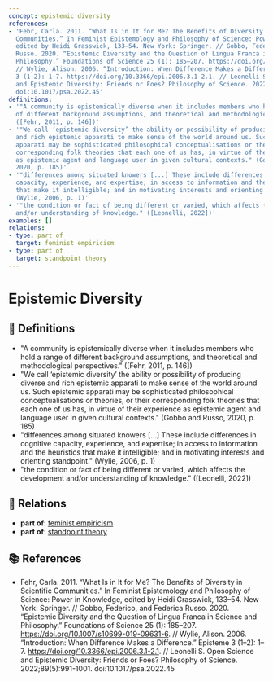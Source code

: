 ```yaml
---
concept: epistemic diversity
references:
- 'Fehr, Carla. 2011. “What Is in It for Me? The Benefits of Diversity in Scientific
  Communities.” In Feminist Epistemology and Philosophy of Science: Power in Knowledge,
  edited by Heidi Grasswick, 133–54. New York: Springer. // Gobbo, Federico, and Federica
  Russo. 2020. “Epistemic Diversity and the Question of Lingua Franca in Science and
  Philosophy.” Foundations of Science 25 (1): 185–207. https://doi.org/10.1007/s10699-019-09631-6.
  // Wylie, Alison. 2006. “Introduction: When Difference Makes a Difference.” Episteme
  3 (1–2): 1–7. https://doi.org/10.3366/epi.2006.3.1-2.1. // Leonelli S. Open Science
  and Epistemic Diversity: Friends or Foes? Philosophy of Science. 2022;89(5):991-1001.
  doi:10.1017/psa.2022.45'
definitions:
- '"A community is epistemically diverse when it includes members who hold a range
  of different background assumptions, and theoretical and methodological perspectives."
  ([Fehr, 2011, p. 146])'
- '"We call ‘epistemic diversity’ the ability or possibility of producing diverse
  and rich epistemic apparati to make sense of the world around us. Such epistemic
  apparati may be sophisticated philosophical conceptualisations or theories, or their
  corresponding folk theories that each one of us has, in virtue of their experience
  as epistemic agent and language user in given cultural contexts." (Gobbo and Russo,
  2020, p. 185)'
- '"differences among situated knowers [...] These include differences in cognitive
  capacity, experience, and expertise; in access to information and the heuristics
  that make it intelligible; and in motivating interests and orienting standpoint."
  (Wylie, 2006, p. 1)'
- '"the condition or fact of being different or varied, which affects the development
  and/or understanding of knowledge." ([Leonelli, 2022])'
examples: []
relations:
- type: part of
  target: feminist empiricism
- type: part of
  target: standpoint theory
---
```


# Epistemic Diversity

## 📖 Definitions

- "A community is epistemically diverse when it includes members who hold a range of different background assumptions, and theoretical and methodological perspectives." ([Fehr, 2011, p. 146])
- "We call ‘epistemic diversity’ the ability or possibility of producing diverse and rich epistemic apparati to make sense of the world around us. Such epistemic apparati may be sophisticated philosophical conceptualisations or theories, or their corresponding folk theories that each one of us has, in virtue of their experience as epistemic agent and language user in given cultural contexts." (Gobbo and Russo, 2020, p. 185)
- "differences among situated knowers [...] These include differences in cognitive capacity, experience, and expertise; in access to information and the heuristics that make it intelligible; and in motivating interests and orienting standpoint." (Wylie, 2006, p. 1)
- "the condition or fact of being different or varied, which affects the development and/or understanding of knowledge." ([Leonelli, 2022])

## 🔗 Relations

- **part of**: [feminist empiricism](./feminist-empiricism.md)
- **part of**: [standpoint theory](./standpoint-theory.md)

## 📚 References

- Fehr, Carla. 2011. “What Is in It for Me? The Benefits of Diversity in Scientific Communities.” In Feminist Epistemology and Philosophy of Science: Power in Knowledge, edited by Heidi Grasswick, 133–54. New York: Springer. // Gobbo, Federico, and Federica Russo. 2020. “Epistemic Diversity and the Question of Lingua Franca in Science and Philosophy.” Foundations of Science 25 (1): 185–207. https://doi.org/10.1007/s10699-019-09631-6. // Wylie, Alison. 2006. “Introduction: When Difference Makes a Difference.” Episteme 3 (1–2): 1–7. https://doi.org/10.3366/epi.2006.3.1-2.1. // Leonelli S. Open Science and Epistemic Diversity: Friends or Foes? Philosophy of Science. 2022;89(5):991-1001. doi:10.1017/psa.2022.45
